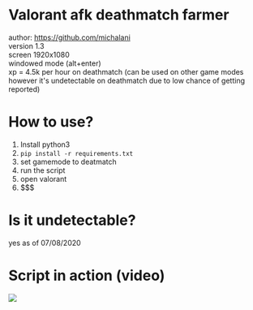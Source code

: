 # Valorant afk deathmatch farmer
author: https://github.com/michalani \
version 1.3\
screen 1920x1080\
windowed mode (alt+enter)\
xp = 4.5k per hour on deathmatch (can be used on other game modes however it's undetectable on deathmatch due to low chance of getting reported)
# How to use?
1. Install python3
2. `pip install -r requirements.txt `
3. set gamemode to deatmatch
4. run the script
5. open valorant
6. $$$
# Is it undetectable?
yes as of 07/08/2020
# Script in action (video)
[![](http://img.youtube.com/vi/r0JXnD8xY_w/0.jpg)](http://www.youtube.com/watch?v=r0JXnD8xY_w "")
